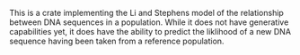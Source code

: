 This is a crate implementing the Li and Stephens model of the relationship between DNA sequences in a population. While it does not have generative capabilities yet, it does have the ability to predict the liklihood of a new DNA sequence having been taken from a reference population.
